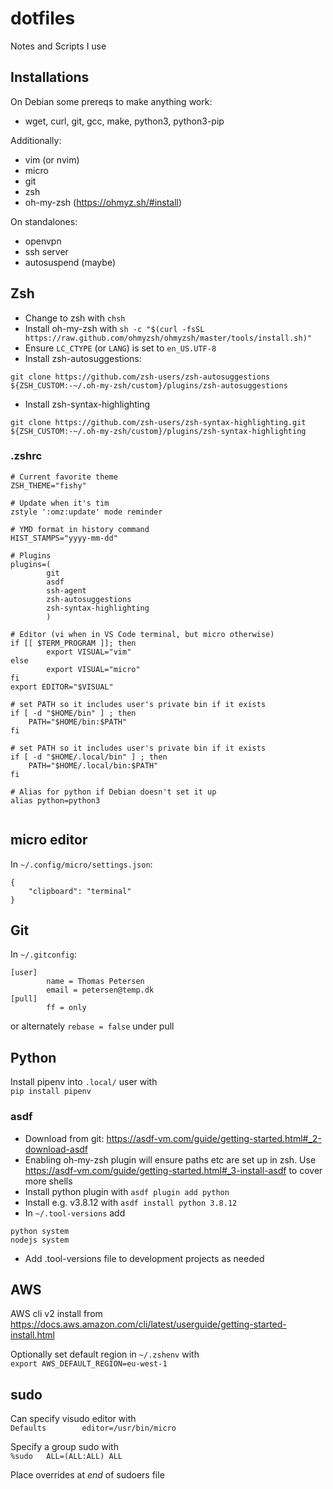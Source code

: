 # dotfiles
Notes and Scripts I use


## Installations

On Debian some prereqs to make anything work:

- wget, curl, git, gcc, make, python3, python3-pip

Additionally:

- vim (or nvim)
- micro
- git
- zsh
- oh-my-zsh (https://ohmyz.sh/#install)

On standalones:

- openvpn
- ssh server
- autosuspend (maybe)


## Zsh

- Change to zsh with `chsh`
- Install oh-my-zsh with `sh -c "$(curl -fsSL https://raw.github.com/ohmyzsh/ohmyzsh/master/tools/install.sh)"`
- Ensure `LC_CTYPE` (or `LANG`) is set to `en_US.UTF-8`
- Install zsh-autosuggestions: 
```
git clone https://github.com/zsh-users/zsh-autosuggestions ${ZSH_CUSTOM:-~/.oh-my-zsh/custom}/plugins/zsh-autosuggestions
```
- Install zsh-syntax-highlighting
```
git clone https://github.com/zsh-users/zsh-syntax-highlighting.git ${ZSH_CUSTOM:-~/.oh-my-zsh/custom}/plugins/zsh-syntax-highlighting
```

### .zshrc

```
# Current favorite theme
ZSH_THEME="fishy"

# Update when it's tim
zstyle ':omz:update' mode reminder

# YMD format in history command
HIST_STAMPS="yyyy-mm-dd"

# Plugins
plugins=(
        git
        asdf
        ssh-agent
        zsh-autosuggestions
        zsh-syntax-highlighting
        )

# Editor (vi when in VS Code terminal, but micro otherwise)
if [[ $TERM_PROGRAM ]]; then
        export VISUAL="vim"
else
        export VISUAL="micro"
fi
export EDITOR="$VISUAL"

# set PATH so it includes user's private bin if it exists
if [ -d "$HOME/bin" ] ; then
    PATH="$HOME/bin:$PATH"
fi

# set PATH so it includes user's private bin if it exists
if [ -d "$HOME/.local/bin" ] ; then
    PATH="$HOME/.local/bin:$PATH"
fi

# Alias for python if Debian doesn't set it up
alias python=python3


```


## micro editor

In `~/.config/micro/settings.json`:
```
{
    "clipboard": "terminal"
}
```


## Git

In `~/.gitconfig`:
```
[user]
        name = Thomas Petersen
        email = petersen@temp.dk
[pull]
        ff = only
```

or alternately `rebase = false` under pull


## Python

Install pipenv into `.local/`  user with  
`pip install pipenv`

### asdf

- Download from git: https://asdf-vm.com/guide/getting-started.html#_2-download-asdf
- Enabling oh-my-zsh plugin will ensure paths etc are set up in zsh. Use 
    https://asdf-vm.com/guide/getting-started.html#_3-install-asdf to cover more shells
- Install python plugin with `asdf plugin add python`
- Install e.g. v3.8.12 with `asdf install python 3.8.12`
- In `~/.tool-versions` add 
```
python system
nodejs system
```
- Add .tool-versions file to development projects as needed


## AWS

AWS cli v2 install from https://docs.aws.amazon.com/cli/latest/userguide/getting-started-install.html

Optionally set default region in `~/.zshenv` with  
`export AWS_DEFAULT_REGION=eu-west-1`


## sudo


Can specify visudo editor with  
`Defaults        editor=/usr/bin/micro`

Specify a group sudo with  
`%sudo   ALL=(ALL:ALL) ALL`

Place overrides at _end_ of sudoers file


